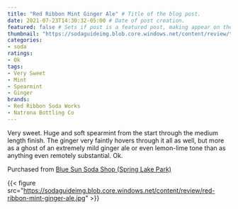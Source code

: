 ```yaml
---
title: "Red Ribbon Mint Ginger Ale" # Title of the blog post.
date: 2021-07-23T14:30:32-05:00 # Date of post creation.
featured: false # Sets if post is a featured post, making appear on the home page side bar.
thumbnail: "https://sodaguideimg.blob.core.windows.net/content/review/thumbs/red-ribbon-mint-ginger-ale.jpg" # Sets thumbnail image appearing inside card on homepage.
categories:
- soda
ratings:
- Ok
tags:
- Very Sweet
- Mint
- Spearmint
- Ginger
brands:
- Red Ribbon Soda Works
- Natrona Bottling Co
---
```


Very sweet. Huge and soft spearmint from the start through the medium length finish. The ginger very faintly hovers through it all as well, but more as a ghost of an extremely mild ginger ale or even lemon-lime tone than as anything even remotely substantial. Ok.

Purchased from [Blue Sun Soda Shop (Spring Lake Park)](https://bluesunsodashop.com/)

{{< figure src="https://sodaguideimg.blob.core.windows.net/content/review/red-ribbon-mint-ginger-ale.jpg" >}}